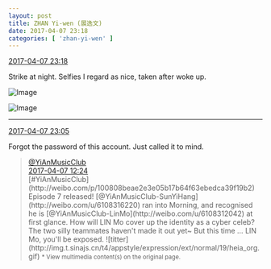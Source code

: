 ```yaml
---
layout: post
title: ZHAN Yi-wen (展逸文)
date: 2017-04-07 23:18
categories: [ 'zhan-yi-wen' ]
---
```


<div class="weibo-info">
  <a href="http://weibo.com/6108090526/EDsmWgHDt">2017-04-07 23:18</a>
</div>

Strike at night. Selfies I regard as nice, taken after woke up.

<!-- more -->

![Image](http://wx1.sinaimg.cn/mw690/006FmVn8ly1feeixme9cnj30qo1bfwnw.jpg)

![Image](http://wx2.sinaimg.cn/mw690/006FmVn8ly1feeixn9615j30qo1bfqbz.jpg)

---

<div class="weibo-info">
  <a href="http://weibo.com/6108090526/EDshJi6Pj">2017-04-07 23:05</a>
</div>

Forgot the password of this account. Just called it to mind.

> <div class="weibo-post-name">
>   <a href="http://weibo.com/u/6094546964">@YiAnMusicClub</a>
> </div>
> <div class="weibo-info">
>   <a href="http://weibo.com/6094546964/EDnJtos2S">2017-04-07 12:24</a>
> </div>
> [#YiAnMusicClub](http://weibo.com/p/100808beae2e3e05b17b64f63ebedca39f19b2) Episode 7 released! [@YiAnMusicClub-SunYiHang](http://weibo.com/u/6108316220) ran into Morning, and recognised he is [@YiAnMusicClub-LinMo](http://weibo.com/u/6108312042) at first glance. How will LIN Mo cover up the identity as a cyber celeb? The two silly teammates haven't made it out yet~ But this time … LIN Mo, you'll be exposed. ![titter](http://img.t.sinajs.cn/t4/appstyle/expression/ext/normal/19/heia_org.gif)  
> <small>* View multimedia content(s) on the original page.</small>

